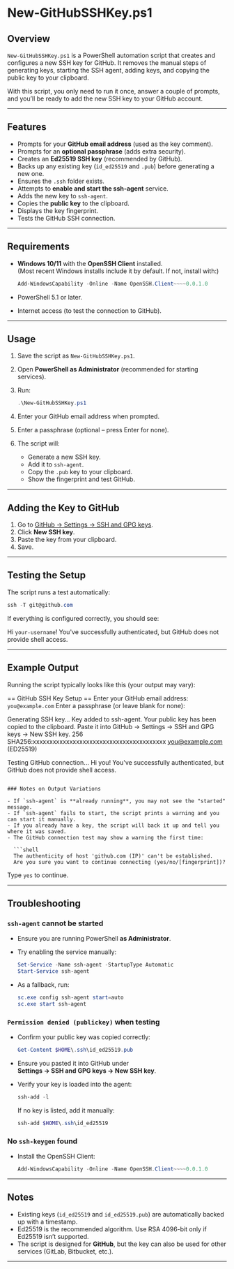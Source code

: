 # New-GitHubSSHKey.ps1

## Overview

`New-GitHubSSHKey.ps1` is a PowerShell automation script that creates and configures a new SSH key for GitHub. It removes the manual steps of generating keys, starting the SSH agent, adding keys, and copying the public key to your clipboard.

With this script, you only need to run it once, answer a couple of prompts, and you’ll be ready to add the new SSH key to your GitHub account.

---

## Features

- Prompts for your **GitHub email address** (used as the key comment).
- Prompts for an **optional passphrase** (adds extra security).
- Creates an **Ed25519 SSH key** (recommended by GitHub).
- Backs up any existing key (`id_ed25519` and `.pub`) before generating a new one.
- Ensures the `.ssh` folder exists.
- Attempts to **enable and start the ssh-agent** service.
- Adds the new key to `ssh-agent`.
- Copies the **public key** to the clipboard.
- Displays the key fingerprint.
- Tests the GitHub SSH connection.

---

## Requirements

- **Windows 10/11** with the **OpenSSH Client** installed.  
  (Most recent Windows installs include it by default. If not, install with:)  

  ```powershell
  Add-WindowsCapability -Online -Name OpenSSH.Client~~~~0.0.1.0
  ```

- PowerShell 5.1 or later.
- Internet access (to test the connection to GitHub).

---

## Usage

1. Save the script as `New-GitHubSSHKey.ps1`.
2. Open **PowerShell as Administrator** (recommended for starting services).
3. Run:

   ```powershell
   .\New-GitHubSSHKey.ps1
   ```

4. Enter your GitHub email address when prompted.
5. Enter a passphrase (optional – press Enter for none).
6. The script will:
   - Generate a new SSH key.
   - Add it to `ssh-agent`.
   - Copy the `.pub` key to your clipboard.
   - Show the fingerprint and test GitHub.

---

## Adding the Key to GitHub

1. Go to [GitHub → Settings → SSH and GPG keys](https://github.com/settings/keys).
2. Click **New SSH key**.
3. Paste the key from your clipboard.
4. Save.

---

## Testing the Setup

The script runs a test automatically:

```powershell
ssh -T git@github.com
```

If everything is configured correctly, you should see:

Hi `your-username`! You've successfully authenticated, but GitHub does not provide shell access.

---

## Example Output

Running the script typically looks like this (your output may vary):

== GitHub SSH Key Setup ==
Enter your GitHub email address: `you@example.com`
Enter a passphrase (or leave blank for none):

Generating SSH key...
Key added to ssh-agent.
Your public key has been copied to the clipboard.
Paste it into GitHub -> Settings -> SSH and GPG keys -> New SSH key.
256 SHA256:xxxxxxxxxxxxxxxxxxxxxxxxxxxxxxxxxxxxxxxx [you@example.com](mailto:you@example.com) (ED25519)

Testing GitHub connection...
Hi you! You've successfully authenticated, but GitHub does not provide shell access.
```

### Notes on Output Variations

- If `ssh-agent` is **already running**, you may not see the "started" message.  
- If `ssh-agent` fails to start, the script prints a warning and you can start it manually.  
- If you already have a key, the script will back it up and tell you where it was saved.  
- The GitHub connection test may show a warning the first time:

  ```shell
  The authenticity of host 'github.com (IP)' can't be established.
  Are you sure you want to continue connecting (yes/no/[fingerprint])?
  ```

  Type `yes` to continue.

---

## Troubleshooting

### `ssh-agent` cannot be started

- Ensure you are running PowerShell **as Administrator**.
- Try enabling the service manually:

  ```powershell
  Set-Service -Name ssh-agent -StartupType Automatic
  Start-Service ssh-agent
  ```

- As a fallback, run:

  ```powershell
  sc.exe config ssh-agent start=auto
  sc.exe start ssh-agent
  ```

### `Permission denied (publickey)` when testing

- Confirm your public key was copied correctly:

  ```powershell
  Get-Content $HOME\.ssh\id_ed25519.pub
  ```

- Ensure you pasted it into GitHub under  
  **Settings → SSH and GPG keys → New SSH key**.
- Verify your key is loaded into the agent:

  ```powershell
  ssh-add -l
  ```

  If no key is listed, add it manually:

  ```powershell
  ssh-add $HOME\.ssh\id_ed25519
  ```

### No `ssh-keygen` found

- Install the OpenSSH Client:

  ```powershell
  Add-WindowsCapability -Online -Name OpenSSH.Client~~~~0.0.1.0
  ```

---

## Notes

- Existing keys (`id_ed25519` and `id_ed25519.pub`) are automatically backed up with a timestamp.
- Ed25519 is the recommended algorithm. Use RSA 4096-bit only if Ed25519 isn’t supported.
- The script is designed for **GitHub**, but the key can also be used for other services (GitLab, Bitbucket, etc.).

---
